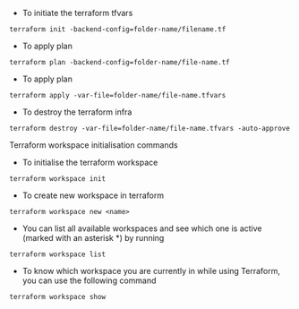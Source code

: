 * To initiate the terraform tfvars

```
terraform init -backend-config=folder-name/filename.tf
```

* To apply plan

```
terraform plan -backend-config=folder-name/file-name.tf
```
* To apply plan
  
```
terraform apply -var-file=folder-name/file-name.tfvars
```
* To destroy the terraform infra

```
terraform destroy -var-file=folder-name/file-name.tfvars -auto-approve
```

Terraform workspace initialisation commands

* To initialise the terraform workspace
```
terraform workspace init
```
* To create new workspace in terraform

```
terraform workspace new <name>
```
* You can list all available workspaces and see which one is active (marked with an asterisk *) by running
```
terraform workspace list
```
* To know which workspace you are currently in while using Terraform, you can use the following command
```
terraform workspace show
```
